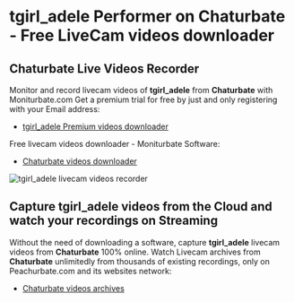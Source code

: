 # tgirl_adele Performer on Chaturbate - Free LiveCam videos downloader

## Chaturbate Live Videos Recorder

Monitor and record livecam videos of **tgirl_adele** from **Chaturbate** with Moniturbate.com
Get a premium trial for free by just and only registering with your Email address:
* [tgirl_adele Premium videos downloader](https://moniturbate.com/request-demo-licence-key.html)

Free livecam videos downloader - Moniturbate Software:
* [Chaturbate videos downloader](https://moniturbate.com/moniturbate-download-software.html)

![tgirl_adele livecam videos recorder](https://peachurnet.com/templates/moniturbate-software.png)


## Capture tgirl_adele videos from the Cloud and watch your recordings on Streaming

Without the need of downloading a software, capture **tgirl_adele** livecam videos from **Chaturbate** 100% online.
Watch Livecam archives from **Chaturbate** unlimitedly from thousands of existing recordings, only on Peachurbate.com and its websites network:
* [Chaturbate videos archives](https://peachurnet.com/)